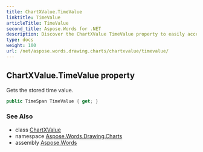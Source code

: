 ```yaml
---
title: ChartXValue.TimeValue
linktitle: TimeValue
articleTitle: TimeValue
second_title: Aspose.Words for .NET
description: Discover the ChartXValue TimeValue property to easily access and manage your stored time values for enhanced data visualization.
type: docs
weight: 100
url: /net/aspose.words.drawing.charts/chartxvalue/timevalue/
---
```

## ChartXValue.TimeValue property

Gets the stored time value.

```csharp
public TimeSpan TimeValue { get; }
```

### See Also

* class [ChartXValue](../)
* namespace [Aspose.Words.Drawing.Charts](../../../aspose.words.drawing.charts/)
* assembly [Aspose.Words](../../../)
